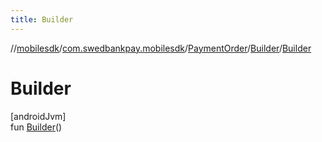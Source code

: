 ```yaml
---
title: Builder
---
```

//[mobilesdk](../../../../index.html)/[com.swedbankpay.mobilesdk](../../index.html)/[PaymentOrder](../index.html)/[Builder](index.html)/[Builder](-builder.html)



# Builder



[androidJvm]\
fun [Builder](-builder.html)()




